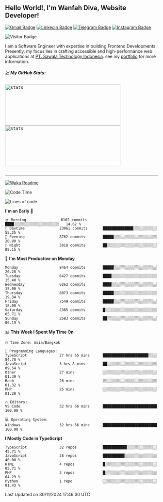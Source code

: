 ## Hello World!, I'm Wanfah Diva, Website Developer!

[![Gmail Badge](https://img.shields.io/badge/-Gmail-white?style=plastic&logo=Gmail&link=mailto:aditputrafirmansyah@gmail.com)](mailto:wanfahdivaa@gmail.com)
[![Linkedin Badge](https://img.shields.io/badge/-LinkedIn-blue?style=plastic&logo=Linkedin&link=https://www.linkedin.com/in/aditputrafirmansyah/)](https://www.linkedin.com/in/wanfahdiva/)
[![Telegram Badge](https://img.shields.io/badge/-Telegram-blue?style=plastic&logo=telegram&link=https://t.me/Adithya_13)](https://t.me/wanfahdiva)
[![Instagram Badge](https://img.shields.io/badge/-Instagram-white?style=plastic&logo=instagram&link=https://www.instagram.com/adithya_firmansyahputra/)](https://www.instagram.com/wnfhdva/)

![Visitor Badge](https://visitor-badge.laobi.icu/badge?page_id=wanfahdiva.wanfahdiva)

<p>
I am a Software Engineer with expertise in building Frontend Developments.
Presently, my focus lies in crafting accessible and high-performance web applications at  <a href="https://sawala/tech" target="_blank">PT. Sawala Technology Indonesia</a>. see my <a href="http://wanfahdiva-com.vercel.app/" target="_blank">portfolio</a> for more information.
</p>

<h5 align="left">
  
📈 **My GitHub Stats:**

</h5>

<div align="left">
<kbd>
    <img height="135em" width="380em" alt="stats" src="https://github-readme-streak-stats.herokuapp.com?user=wanfahdiva&theme=tokyonight_duo&hide_border=true&dates=27DDC9" />
</kbd>
<kbd>
    <img height="135em" width="380em" alt="stats" src="https://github-readme-activity-graph.vercel.app/graph?username=wanfahdiva&theme=react&hide_title=true"></kbd>
</div>

<br />

---

[![Waka Readme](https://github.com/wanfahdiva/wanfahdiva/actions/workflows/waka.yml/badge.svg)](https://github.com/wanfahdiva/wanfahdiva/actions/workflows/waka.yml)

<!--START_SECTION:waka-->
![Code Time](http://img.shields.io/badge/Code%20Time-1%2C494%20hrs%2053%20mins-blue)

![Lines of code](https://img.shields.io/badge/From%20Hello%20World%20I%27ve%20Written-21.4%20million%20lines%20of%20code-blue)

**I'm an Early 🐤** 

```text
🌞 Morning                6102 commits        ████░░░░░░░░░░░░░░░░░░░░░   14.62 % 
🌆 Daytime                23061 commits       ██████████████░░░░░░░░░░░   55.25 % 
🌃 Evening                8762 commits        █████░░░░░░░░░░░░░░░░░░░░   20.99 % 
🌙 Night                  3818 commits        ██░░░░░░░░░░░░░░░░░░░░░░░   09.15 % 
```
📅 **I'm Most Productive on Monday** 

```text
Monday                   8464 commits        █████░░░░░░░░░░░░░░░░░░░░   20.28 % 
Tuesday                  6427 commits        ████░░░░░░░░░░░░░░░░░░░░░   15.40 % 
Wednesday                6262 commits        ████░░░░░░░░░░░░░░░░░░░░░   15.00 % 
Thursday                 8073 commits        █████░░░░░░░░░░░░░░░░░░░░   19.34 % 
Friday                   7549 commits        █████░░░░░░░░░░░░░░░░░░░░   18.08 % 
Saturday                 2385 commits        █░░░░░░░░░░░░░░░░░░░░░░░░   05.71 % 
Sunday                   2583 commits        ██░░░░░░░░░░░░░░░░░░░░░░░   06.19 % 
```


📊 **This Week I Spent My Time On** 

```text
🕑︎ Time Zone: Asia/Bangkok

💬 Programming Languages: 
TypeScript               27 hrs 55 mins      █████████████████████░░░░   84.78 % 
JavaScript               3 hrs 8 mins        ██░░░░░░░░░░░░░░░░░░░░░░░   09.54 % 
Other                    27 mins             ░░░░░░░░░░░░░░░░░░░░░░░░░   01.39 % 
Bash                     26 mins             ░░░░░░░░░░░░░░░░░░░░░░░░░   01.32 % 
PHP                      25 mins             ░░░░░░░░░░░░░░░░░░░░░░░░░   01.28 % 

🔥 Editors: 
VS Code                  32 hrs 56 mins      █████████████████████████   100.00 % 

💻 Operating System: 
Windows                  32 hrs 56 mins      █████████████████████████   100.00 % 
```

**I Mostly Code in TypeScript** 

```text
TypeScript               32 repos            ███████████░░░░░░░░░░░░░░   45.71 % 
JavaScript               28 repos            ██████████░░░░░░░░░░░░░░░   40.00 % 
HTML                     4 repos             █░░░░░░░░░░░░░░░░░░░░░░░░   05.71 % 
PHP                      3 repos             █░░░░░░░░░░░░░░░░░░░░░░░░   04.29 % 
Python                   1 repo              ░░░░░░░░░░░░░░░░░░░░░░░░░   01.43 % 
```




 Last Updated on 30/11/2024 17:46:30 UTC
<!--END_SECTION:waka-->
